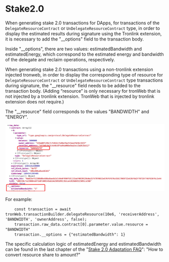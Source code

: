 # Stake2.0

When generating stake 2.0 transactions for DApps, for transactions of the `DelegateResourceContract` or `UnDelegateResourceContract` type, in order to display the estimated results during signature using the Tronlink extension, it is necessary to add the "__options" field to the transaction body.

Inside "__options", there are two values: estimatedBandwidth and estimatedEnergy, which correspond to the estimated energy and bandwidth of the delegate and reclaim operations, respectively.

When generating stake 2.0 transactions using a non-tronlink extension injected tronweb, in order to display the corresponding type of resource for `DelegateResourceContract` or `UnDelegateResourceContract` type transactions during signature, the "__resource" field needs to be added to the transaction body. (Adding “resource” is only necessary for tronWeb that is not injected by a tronlink extension. TronWeb that is injected by tronlink extension does not require.)

The "__resource" field corresponds to the values "BANDWIDTH" and "ENERGY".

![image](../images/dapp_stake2.0_img_0.jpg)

<style>
img {
  max-width: 100%!important;
}
</style>

For example:

```shell 
    const transaction = await tronWeb.transactionBuilder.delegateResource(10e6, 'receiverAddress', 'BANDWIDTH', 'ownerAddress', false);
    transaction.raw_data.contract[0].parameter.value.resource = "BANDWIDTH"
    transaction.__options = {"estimatedBandwidth": 1}
```

The specific calculation logic of estimatedEnergy and estimatedBandwidth can be found in the last chapter of the "[Stake 2.0 Adaptation FAQ](https://coredevs.medium.com/stake-2-0-adaption-faq-66bafdf53606)": "How to convert resource share to amount?"


